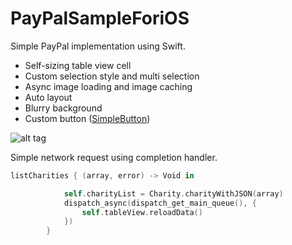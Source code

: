 # PayPalSampleForiOS

Simple PayPal implementation using Swift.


*  Self-sizing table view cell
*  Custom selection style and multi selection
*  Async image loading and image caching
*  Auto layout
*  Blurry background
*  Custom button ([SimpleButton](https://github.com/aloco/SimpleButton))


![alt tag](https://raw.githubusercontent.com/ozgurshn/PayPalSampleForiOS/master/Donate/donate.gif)

Simple network request using completion handler.

```Swift
listCharities { (array, error) -> Void in

            self.charityList = Charity.charityWithJSON(array)
            dispatch_async(dispatch_get_main_queue(), {
                self.tableView.reloadData()
            })
        }
```